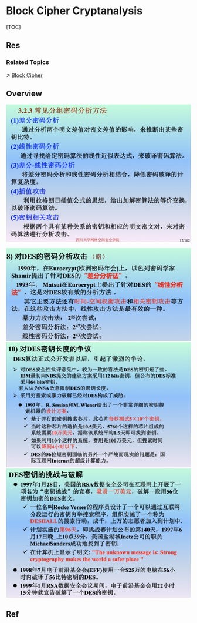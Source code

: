 # Block Cipher Cryptanalysis

[TOC]



## Res
### Related Topics
↗ [Block Cipher](../../../../🤐%20Cryptography/Modern%20Cryptography/Symmetric%20Cipher/Block%20Cipher/Block%20Cipher.md)



## Overview
![](../../../../../../../Assets/Pics/Screenshot%202023-03-29%20at%204.12.09%20PM.png)


![](../../../../../../../Assets/Pics/Screenshot%202023-04-12%20at%203.08.58%20PM.png)
![](../../../../../../../Assets/Pics/Screenshot%202023-04-12%20at%203.09.06%20PM.png)
![](../../../../../../../Assets/Pics/Screenshot%202023-04-12%20at%203.08.39%20PM.png)


## Ref

